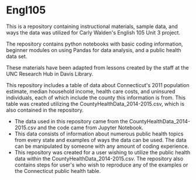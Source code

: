 # Engl105

This is a repository containing instructional materials, sample data, and ways the data was utilized for Carly Walden's English 105 Unit 3 project.

The repository contains python notebooks with basic coding information, beginner modules on using Pandas for data analysis, and a public health data set.

These materials have been adapted from lessons created by the staff at the UNC Research Hub in Davis Library.

This repository includes a table of data about Connecticut's 2011 population estimate, median household income, health care costs, and uninsured individuals, each of which include the county this information is from. This table was created utilizing the CountyHealthData_2014-2015.csv, which is also contained in the repository.

- The data used in this repository came from the CountyHealthData_2014-2015.csv and the code came from Jupyter Notebook. 
- This data consists of information about numerous public health topics from every state and examples of ways the data can be used. The data can be manipulated by someone with any amount of coding experience. 
- This repository was created for a user wishing to utilize the public health data within the CountyHealthData_2014-2015.csv. The repository also contains steps for user's who wish to reproduce any of the examples or the Connecticut public health table.
